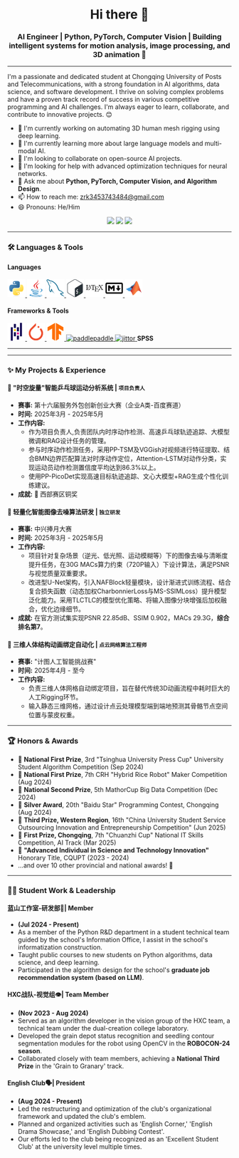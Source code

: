 # <div align="center">Hi there 👋</div>

### <p align="center">AI Engineer | Python, PyTorch, Computer Vision | Building intelligent systems for motion analysis, image processing, and 3D animation 🚀</p>
---

I'm a passionate and dedicated student at Chongqing University of Posts and Telecommunications, with a strong foundation in AI algorithms, data science, and software development. I thrive on solving complex problems and have a proven track record of success in various competitive programming and AI challenges. I'm always eager to learn, collaborate, and contribute to innovative projects. 😊

- 🔭 I'm currently working on automating 3D human mesh rigging using deep learning.
- 🌱 I'm currently learning more about large language models and multi-modal AI.
- 👯 I'm looking to collaborate on open-source AI projects.
- 🤔 I'm looking for help with advanced optimization techniques for neural networks.
- 💬 Ask me about **Python, PyTorch, Computer Vision, and Algorithm Design**.
- 📫 How to reach me: [zrk3453743484@gmail.com](mailto:zrk3453743484@gmail.com)
- 😄 Pronouns: He/Him

<p align="center">
  <a href="https://space.bilibili.com/1215546748?spm_id_from=333.1007.0.0"><img src="https://img.shields.io/badge/Bilibili-00A1D6?style=for-the-badge&logo=bilibili&logoColor=white" /></a>
  <a href="https://www.xiaohongshu.com/user/profile/6455967d000000001f031218?xsec_token=ABC1LXhfmTZxmCSai7rbXeNF_Rtl_xkqMTiYARiTSO0ww%3D&xsec_source=pc_search"><img src="https://img.shields.io/badge/Xiaohongshu-FF2442?style=for-the-badge&logo=xiaohongshu&logoColor=white" /></a>
  <a href="https://blog.csdn.net/2303_80183522?spm=1000.2115.3001.5343"><img src="https://img.shields.io/badge/CSDN-C30D23?style=for-the-badge&logo=blogger&logoColor=white" /></a>
</p>

---

### 🛠️ Languages & Tools

<h4>Languages</h4>
<p align="left">
  <a href="https://www.python.org" target="_blank" rel="noreferrer"> <img src="https://raw.githubusercontent.com/devicons/devicon/master/icons/python/python-original.svg" alt="python" width="40" height="40"/> </a>
  <a href="https://www.java.com" target="_blank" rel="noreferrer"> <img src="https://raw.githubusercontent.com/devicons/devicon/master/icons/java/java-original.svg" alt="java" width="40" height="40"/> </a>
  <a href="https://www.mysql.com/" target="_blank" rel="noreferrer"> <img src="https://raw.githubusercontent.com/devicons/devicon/master/icons/mysql/mysql-original.svg" alt="mysql" width="40" height="40"/> </a>
  <a href="https://www.gnu.org/software/bash/" target="_blank" rel="noreferrer"> <img src="https://raw.githubusercontent.com/devicons/devicon/master/icons/bash/bash-original.svg" alt="shell" width="40" height="40"/> </a>
  <a href="https://www.latex-project.org/" target="_blank" rel="noreferrer"> <img src="https://raw.githubusercontent.com/devicons/devicon/master/icons/latex/latex-original.svg" alt="latex" width="40" height="40"/> </a>
  <a href="https://www.markdownguide.org/" target="_blank" rel="noreferrer"> <img src="https://raw.githubusercontent.com/devicons/devicon/master/icons/markdown/markdown-original.svg" alt="markdown" width="40" height="40"/> </a>
  <a href="https://www.mathworks.com/products/matlab.html" target="_blank" rel="noreferrer"> <img src="https://raw.githubusercontent.com/devicons/devicon/master/icons/matlab/matlab-original.svg" alt="matlab" width="40" height="40"/> </a>
</p>

<h4>Frameworks & Tools</h4>
<p align="left">
  <a href="https://pandas.pydata.org/" target="_blank" rel="noreferrer"> <img src="https://raw.githubusercontent.com/devicons/devicon/master/icons/pandas/pandas-original.svg" alt="pandas" width="40" height="40"/> </a>
  <a href="https://pytorch.org/" target="_blank" rel="noreferrer"> <img src="https://raw.githubusercontent.com/devicons/devicon/master/icons/pytorch/pytorch-original.svg" alt="pytorch" width="40" height="40"/> </a>
  <a href="https://www.tensorflow.org" target="_blank" rel="noreferrer"> <img src="https://raw.githubusercontent.com/devicons/devicon/master/icons/tensorflow/tensorflow-original.svg" alt="tensorflow" width="40" height="40"/> </a>
  <a href="https://www.paddlepaddle.org.cn/" target="_blank" rel="noreferrer"> <img src="https://paddlepaddle.org.cn/images/logo_icon.png" alt="paddlepaddle" width="40" height="40"/> </a>
  <a href="https://cg.cs.tsinghua.edu.cn/jittor/" target="_blank" rel="noreferrer"> <img src="https://raw.githubusercontent.com/Jittor/jittor/master/assets/images/jittor_logo_alpha.png" alt="jittor" width="40" height="40"/> </a>
  <strong>SPSS</strong>
</p>

---

<!--
### 📜 My Pinned Repositories
> **Note:** When you create new repositories, remember to add appropriate descriptions and documentation. Here are some placeholders for your top 4 pinned repos.

<div align="center">

| Project 1 Title | Project 2 Title |
| :---: | :---: |
| A brief description of your first amazing project! | A brief description of your second amazing project! |
| **[View on GitHub](https://github.com/your-username/project-1)** | **[View on GitHub](https://github.com/your-username/project-2)** |

| Project 3 Title | Project 4 Title |
| :---: | :---: |
| A brief description of your third amazing project! | A brief description of your fourth amazing project! |
| **[View on GitHub](https://github.com/your-username/project-3)** | **[View on GitHub](https://github.com/your-username/project-4)** |

</div>
-->

---

### ✨ My Projects & Experience

#### 🤖 "时空旋量"智能乒乓球运动分析系统 | `项目负责人`
*   **赛事:** 第十六届服务外包创新创业大赛（企业A类-百度赛道）
*   **时间:** 2025年3月 - 2025年5月
*   **工作内容:**
    *   作为项目负责人,负责团队内时序动作检测、高速乒乓球轨迹追踪、大模型微调和RAG设计任务的管理。
    *   参与时序动作检测任务，采用PP-TSM及VGGish对视频进行特征提取、结合BMN边界匹配算法对时序动作定位，Attention-LSTM对动作分类，实现运动员动作检测置信度平均达到86.3%以上。
    *   使用PP-PicoDet实现高速目标轨迹追踪、文心大模型+RAG生成个性化训练建议。
*   **成就:** 🥉 西部赛区铜奖

#### 🔧 轻量化智能图像去噪算法研发 | `独立研发`
*   **赛事:** 中兴捧月大赛
*   **时间:** 2025年3月 - 2025年5月
*   **工作内容:**
    *   项目针对复杂场景（逆光、低光照、运动模糊等）下的图像去噪与清晰度提升任务，在30G MACs算力约束（720P输入）下设计算法，满足PSNR与视觉质量双重要求。
    *   改进型U-Net架构，引入NAFBlock轻量模块，设计渐进式训练流程、结合复合损失函数（动态加权CharbonnierLoss与MS-SSIMLoss）提升模型泛化能力。采用TLCTLC的模型优化策略、将输入图像分块增强后加权融合，优化边缘细节。
*   **成就:** 在官方测试集实现PSNR 22.85dB、SSIM 0.902，MACs 29.3G，**综合排名第7**。

#### 🦾 三维人体结构动画绑定自动化 | `点云网络算法工程师`
*   **赛事:** "计图人工智能挑战赛"
*   **时间:** 2025年4月 - 至今
*   **工作内容:**
    *   负责三维人体网格自动绑定项目，旨在替代传统3D动画流程中耗时巨大的人工Rigging环节。
    *   输入静态三维网格，通过设计点云处理模型端到端地预测其骨骼节点空间位置与蒙皮权重。

---

### 🏆 Honors & Awards

-   🥇 **National First Prize**, 3rd "Tsinghua University Press Cup" University Student Algorithm Competition (Sep 2024)
-   🥇 **National First Prize**, 7th CRH "Hybrid Rice Robot" Maker Competition (Aug 2024)
-   🥈 **National Second Prize**, 5th MathorCup Big Data Competition (Dec 2024)
-   🥈 **Silver Award**, 20th "Baidu Star" Programming Contest, Chongqing (Aug 2024)
-   🥉 **Third Prize, Western Region**, 16th "China University Student Service Outsourcing Innovation and Entrepreneurship Competition" (Jun 2025)
-   🏅 **First Prize, Chongqing**, 7th "Chuanzhi Cup" National IT Skills Competition, AI Track (Mar 2025)
-   🌟 **"Advanced Individual in Science and Technology Innovation"** Honorary Title, CQUPT (2023 - 2024)
-   ...and over 10 other provincial and national awards! 🥳 

---

### 🧑‍💻 Student Work & Leadership

#### 蓝山工作室-研发部🏢| Member 
*   **(Jul 2024 - Present)**
*   As a member of the Python R&D department in a student technical team guided by the school's Information Office, I assist in the school's informatization construction.
*   Taught public courses to new students on Python algorithms, data science, and deep learning.
*   Participated in the algorithm design for the school's **graduate job recommendation system (based on LLM)**.

#### HXC战队-视觉组👁️| Team Member 
*   **(Nov 2023 - Aug 2024)**
*   Served as an algorithm developer in the vision group of the HXC team, a technical team under the dual-creation college laboratory.
*   Developed the grain depot status recognition and seedling contour segmentation modules for the robot using OpenCV in the **ROBOCON-24 season**.
*   Collaborated closely with team members, achieving a **National Third Prize** in the 'Grain to Granary' track.

#### English Club🗣️| President 
*   **(Aug 2024 - Present)**
*   Led the restructuring and optimization of the club's organizational framework and updated the club's emblem.
*   Planned and organized activities such as 'English Corner,' 'English Drama Showcase,' and 'English Dubbing Contest'.
*   Our efforts led to the club being recognized as an 'Excellent Student Club' at the university level multiple times.
